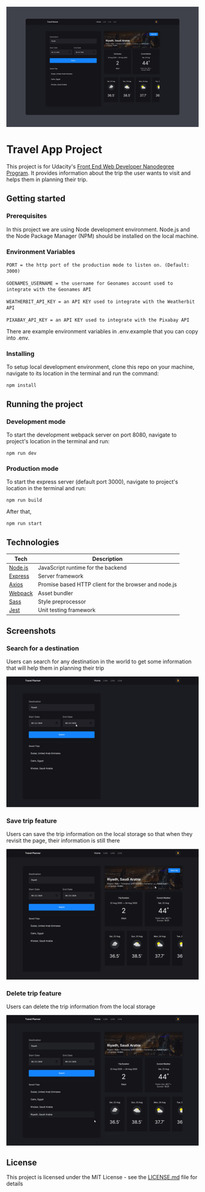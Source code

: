 ![](/screenshots/main.png)

# Travel App Project

This project is for Udacity's [Front End Web Developer Nanodegree Program](https://www.udacity.com/course/front-end-web-developer-nanodegree--nd0011). It provides information about the trip the user wants to visit and helps them in planning their trip.

## Getting started

### Prerequisites

In this project we are using Node development environment. Node.js and the Node Package Manager (NPM) should be installed on the local machine.

### Environment Variables

```
PORT = the http port of the production mode to listen on. (Default: 3000)

GOENAMES_USERNAME = the username for Geonames account used to integrate with the Geonames API

WEATHERBIT_API_KEY = an API KEY used to integrate with the Weatherbit API

PIXABAY_API_KEY = an API KEY used to integrate with the Pixabay API
```

There are example environment variables in .env.example that you can copy into .env.

### Installing

To setup local development environment, clone this repo on your machine, navigate to its location in the terminal and run the command:

```
npm install
```

## Running the project

### Development mode

To start the development webpack server on port 8080, navigate to project's location in the terminal and run:

```
npm run dev
```

### Production mode

To start the express server (default port 3000), navigate to project's location in the terminal and run:

```
npm run build
```

After that,

```
npm run start
```

## Technologies

| Tech                                    | Description                                           |
| --------------------------------------- | ----------------------------------------------------- |
| [Node.js](https://nodejs.org/en/)       | JavaScript runtime for the backend                    |
| [Express](https://expressjs.com/)       | Server framework                                      |
| [Axios](https://github.com/axios/axios) | Promise based HTTP client for the browser and node.js |
| [Webpack](https://webpack.js.org/)      | Asset bundler                                         |
| [Sass](https://sass-lang.com/)          | Style preprocessor                                    |
| [Jest](https://jestjs.io/)              | Unit testing framework                                |

## Screenshots

### Search for a destination

Users can search for any destination in the world to get some information that will help them in planning their trip

![](/screenshots/search.gif)

### Save trip feature

Users can save the trip information on the local storage so that when they revisit the page, their information is still there

![](/screenshots/save.gif)

### Delete trip feature

Users can delete the trip information from the local storage

![](/screenshots/delete.gif)

## License

This project is licensed under the MIT License - see the [LICENSE.md](./LICENSE) file for details
